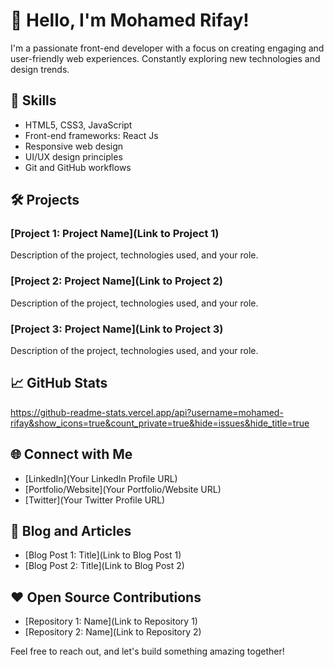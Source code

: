 # 👋 Hello, I'm Mohamed Rifay!

I'm a passionate front-end developer with a focus on creating engaging and user-friendly web experiences. Constantly exploring new technologies and design trends.

## 🚀 Skills

- HTML5, CSS3, JavaScript
- Front-end frameworks: React Js
- Responsive web design
- UI/UX design principles
- Git and GitHub workflows

## 🛠️ Projects

### [Project 1: Project Name](Link to Project 1)

Description of the project, technologies used, and your role.

### [Project 2: Project Name](Link to Project 2)

Description of the project, technologies used, and your role.

### [Project 3: Project Name](Link to Project 3)

Description of the project, technologies used, and your role.

## 📈 GitHub Stats

https://github-readme-stats.vercel.app/api?username=mohamed-rifay&show_icons=true&count_private=true&hide=issues&hide_title=true

## 🌐 Connect with Me

- [LinkedIn](Your LinkedIn Profile URL)
- [Portfolio/Website](Your Portfolio/Website URL)
- [Twitter](Your Twitter Profile URL)

## 📝 Blog and Articles

- [Blog Post 1: Title](Link to Blog Post 1)
- [Blog Post 2: Title](Link to Blog Post 2)

## ❤️ Open Source Contributions

- [Repository 1: Name](Link to Repository 1)
- [Repository 2: Name](Link to Repository 2)

Feel free to reach out, and let's build something amazing together!

